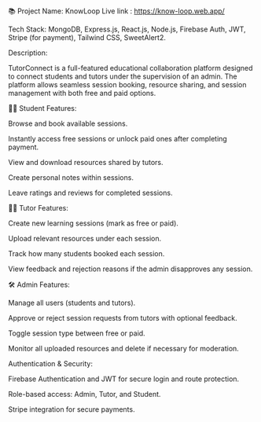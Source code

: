 📚 Project Name: KnowLoop
Live link : https://know-loop.web.app/

Tech Stack: MongoDB, Express.js, React.js, Node.js, Firebase Auth, JWT, Stripe (for payment), Tailwind CSS, SweetAlert2.

Description:

TutorConnect is a full-featured educational collaboration platform designed to connect students and tutors under the supervision of an admin. The platform allows seamless session booking, resource sharing, and session management with both free and paid options.

👨‍🎓 Student Features:

Browse and book available sessions.

Instantly access free sessions or unlock paid ones after completing payment.

View and download resources shared by tutors.

Create personal notes within sessions.

Leave ratings and reviews for completed sessions.


👨‍🏫 Tutor Features:

Create new learning sessions (mark as free or paid).

Upload relevant resources under each session.

Track how many students booked each session.

View feedback and rejection reasons if the admin disapproves any session.


🛠️ Admin Features:

Manage all users (students and tutors).

Approve or reject session requests from tutors with optional feedback.

Toggle session type between free or paid.

Monitor all uploaded resources and delete if necessary for moderation.


Authentication & Security:

Firebase Authentication and JWT for secure login and route protection.

Role-based access: Admin, Tutor, and Student.

Stripe integration for secure payments.
